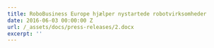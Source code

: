 ```yaml
---
title: RoboBusiness Europe hjælper nystartede robotvirksomheder
date: 2016-06-03 00:00:00 Z
url: /_assets/docs/press-releases/2.docx
excerpt: ''
---
```

